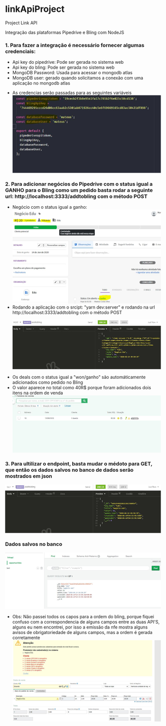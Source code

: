 # linkApiProject

Project Link API

Integração das plataformas Pipedrive e Bling com NodeJS

<div>
<h3>1. Para fazer a integração é necessário fornecer algumas credenciais:</h3>
  <ul>
    <li>Api key do pipedrive: Pode ser gerada no sistema web</li>
    <li>Api key do bling: Pode ser gerada no sistema web</li>
    <li>MongoDB Password: Usada para acessar o mongodb atlas</li>
    <li>MongoDB user: gerado quando solicitamos a conexão com uma aplicação no mongodb atlas</li>
  </ul>
  <ul>
    <li>As credencias serão passadas para as seguintes variáveis</li>
    <img src="./src/img/cred.JPG">
  </ul>
</div>
<div>
  <h3>2. Para adicionar negócios do Pipedrive com o status igual a GANHO para o Bling como um pedido basta rodar a seguinte url: http://localhost:3333/addtobling  com o método POST</h3>
  <ul>
    <li>Negócio com o status igual a ganho:</li>
    <img src="./src/img/ganho.JPG">
    <li>Rodando a aplicação com o srcipt: "yarn dev:server" e rodando na url http://localhost:3333/addtobling com o método POST <p>
    <img src="./src/img/insomnia.JPG">
    <li>Os deals com o status igual a "won/ganho" são automáticamente adicionados como pedido no Bling</li>
    <li>O valor aparece no total como 40R$ porque foram adicionados dois itens na ordem de venda</li>
    <img src="./src/img/bling.JPG">
  </ul>
</div>
<div>
  <h3>3. Para ultilizar o endpoint, basta mudar o médoto para GET, que então os dados salvos no banco de dados serão mostrados em json</h3>
  <img src="./src/img/endpoint.JPG">
  <h3>Dados salvos no banco</h3>
  <img src="./src/img/mongodb.JPG">
  <div>
    <ul>
      <li>Obs: Não passei todos os capos para a ordem do bling, porque fiquei confuso com a correspondencia de alguns campos entre as duas API'S, alguns eu nem encontrei, por isso a emissão da nfe mostra alguns avisos de obrigatoriedade de alguns campos, mas a ordem é gerada corretamente</li>
      <img src="./src/img/nfe.JPG">
    </ul>
  </div>
</div>
